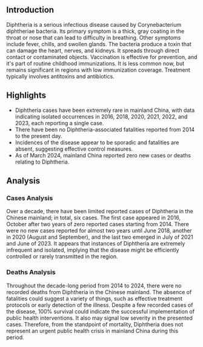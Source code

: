 ## Introduction

Diphtheria is a serious infectious disease caused by Corynebacterium diphtheriae bacteria. Its primary symptom is a thick, gray coating in the throat or nose that can lead to difficulty in breathing. Other symptoms include fever, chills, and swollen glands. The bacteria produce a toxin that can damage the heart, nerves, and kidneys. It spreads through direct contact or contaminated objects. Vaccination is effective for prevention, and it's part of routine childhood immunizations. It is less common now, but remains significant in regions with low immunization coverage. Treatment typically involves antitoxins and antibiotics.

## Highlights

- Diphtheria cases have been extremely rare in mainland China, with data indicating isolated occurrences in 2016, 2018, 2020, 2021, 2022, and 2023, each reporting a single case. <br/>
- There have been no Diphtheria-associated fatalities reported from 2014 to the present day. <br/>
- Incidences of the disease appear to be sporadic and fatalities are absent, suggesting effective control measures. <br/>
- As of March 2024, mainland China reported zero new cases or deaths relating to Diphtheria.

## Analysis

### Cases Analysis 
Over a decade, there have been limited reported cases of Diphtheria in the Chinese mainland; in total, six cases. The first case appeared in 2016, October after two years of zero reported cases starting from 2014. There were no new cases reported for almost two years until June 2018, another in 2020 (August and September), and the last two emerged in July of 2021 and June of 2023. It appears that instances of Diphtheria are extremely infrequent and isolated, implying that the disease might be efficiently controlled or rarely transmitted in the region. 

### Deaths Analysis 
Throughout the decade-long period from 2014 to 2024, there were no recorded deaths from Diphtheria in the Chinese mainland. The absence of fatalities could suggest a variety of things, such as effective treatment protocols or early detection of the illness. Despite a few recorded cases of the disease, 100% survival could indicate the successful implementation of public health interventions. It also may signal low severity in the presented cases. Therefore, from the standpoint of mortality, Diphtheria does not represent an urgent public health crisis in mainland China during this period.

